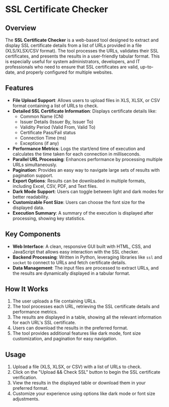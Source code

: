 # **SSL Certificate Checker**

## **Overview**

The **SSL Certificate Checker** is a web-based tool designed to extract and display SSL certificate details from a list of URLs provided in a file (XLS/XLSX/CSV format). The tool processes the URLs, validates their SSL certificates, and presents the results in a user-friendly tabular format. This is especially useful for system administrators, developers, and IT professionals who need to ensure that SSL certificates are valid, up-to-date, and properly configured for multiple websites.

## **Features**

- **File Upload Support**: Allows users to upload files in XLS, XLSX, or CSV format containing a list of URLs to check.
- **Detailed SSL Certificate Information**: Displays certificate details like:
  - Common Name (CN)
  - Issuer Details (Issuer By, Issuer To)
  - Validity Period (Valid From, Valid To)
  - Certificate Pass/Fail status
  - Connection Time (ms)
  - Exceptions (if any)
- **Performance Metrics**: Logs the start/end time of execution and calculates the time taken for each connection in milliseconds.
- **Parallel URL Processing**: Enhances performance by processing multiple URLs simultaneously.
- **Pagination**: Provides an easy way to navigate large sets of results with pagination support.
- **Export Options**: Results can be downloaded in multiple formats, including Excel, CSV, PDF, and Text files.
- **Dark Mode Support**: Users can toggle between light and dark modes for better readability.
- **Customizable Font Size**: Users can choose the font size for the displayed data.
- **Execution Summary**: A summary of the execution is displayed after processing, showing key statistics.

## **Key Components**

- **Web Interface**: A clean, responsive GUI built with HTML, CSS, and JavaScript that allows easy interaction with the SSL checker.
- **Backend Processing**: Written in Python, leveraging libraries like `ssl` and `socket` to connect to URLs and fetch certificate details.
- **Data Management**: The input files are processed to extract URLs, and the results are dynamically displayed in a tabular format.

## **How It Works**

1. The user uploads a file containing URLs.
2. The tool processes each URL, retrieving the SSL certificate details and performance metrics.
3. The results are displayed in a table, showing all the relevant information for each URL's SSL certificate.
4. Users can download the results in the preferred format.
5. The tool provides additional features like dark mode, font size customization, and pagination for easy navigation.

## **Usage**

1. Upload a file (XLS, XLSX, or CSV) with a list of URLs to check.
2. Click on the "Upload && Check SSL" button to begin the SSL certificate verification.
3. View the results in the displayed table or download them in your preferred format.
4. Customize your experience using options like dark mode or font size adjustments.

